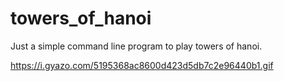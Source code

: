 # towers_of_hanoi
Just a simple command line program to play towers of hanoi. 

https://i.gyazo.com/5195368ac8600d423d5db7c2e96440b1.gif
